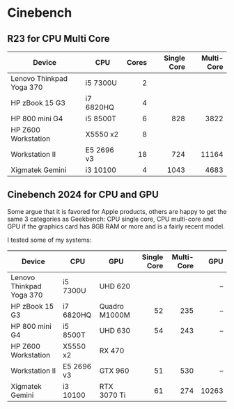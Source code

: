 # Cinebench

## R23 for CPU Multi Core

| Device                   | CPU        | Cores | Single Core | Multi-Core | 
|--------------------------|------------|------:|------------:|-----------:|
| Lenovo Thinkpad Yoga 370 | i5 7300U   |     2 |             |            |
| HP zBook 15 G3           | i7 6820HQ  |     4 |             |            |
| HP 800 mini G4           | i5 8500T   |     6 |         828 |       3822 |
| HP Z600 Workstation      | X5550 x2   |     8 |             |            |
| Workstation II           | E5 2696 v3 |    18 |         724 |      11164 |
| Xigmatek Gemini          | i3 10100   |     4 |        1043 |       4683 |


## Cinebench 2024 for CPU and GPU

Some argue that it is favored for Apple products, others are happy to get the same 3 categories as Geekbench: CPU single core, CPU multi-core and GPU if the graphics card has 8GB RAM or more and is a fairly recent model.

I tested some of my systems:

| Device                   | CPU        | GPU           | Single Core | Multi-Core | GPU   |
|--------------------------|------------|---------------|------------:|-----------:|------:|
| Lenovo Thinkpad Yoga 370 | i5 7300U   | UHD 620       |             |            |     – |
| HP zBook 15 G3           | i7 6820HQ  | Quadro M1000M |          52 |        235 |     – |
| HP 800 mini G4           | i5 8500T   | UHD 630       |          54 |        243 |     – |
| HP Z600 Workstation      | X5550 x2   | RX 470        |             |            |       |
| Workstation II           | E5 2696 v3 | GTX 960       |          51 |        530 |     – |
| Xigmatek Gemini          | i3 10100   | RTX 3070 Ti   |          61 |        274 | 10263 |
